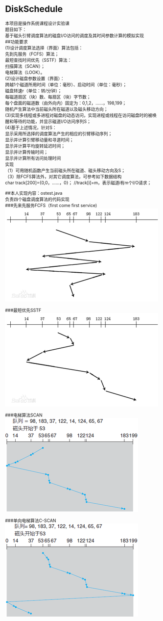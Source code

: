 # DiskSchedule
本项目是操作系统课程设计实验课  
题目如下：  
基于磁头引臂调度算法的磁盘I/O访问的调度及其时间参数计算的模拟实现  
##功能要求  
(1)设计调度算法选择（界面）算法包括：  
先到先服务（FCFS）算法；  
最短查找时间优先（SSTF）算法：  
扫描算法（SCAN）；  
电梯算法（LOOK）。  
(2)设计磁盘参数设置（界面）：  
跨越1个磁道所用时间（单位：毫秒）、启动时间（单位：毫秒）；  
磁盘转速r（单位：转/分钟）；  
每磁道扇区（块）数、每扇区（块）字节数；  
每个盘面的磁道数（由外向内）固定为：0,1,2，……，198,199；  
随机产生算法中当前磁头所在磁道以及磁头移动方向；  
(3)实现多线程或多进程对磁盘的动态访问，实现进程或线程在访问磁盘时的被唤醒和等待的功能，并显示磁道I/O访问序列S；  
(4)基于上述情况，针对S：  
显示采用所选择的调度算法产生的相应的引臂移动序列；  
显示并计算引臂移动量和寻道时间；  
显示并计算平均旋转延迟时间；  
显示并计算传输时间；  
显示并计算所有访问处理时间   
实现  
（1）可用随机函数产生当前磁头所在磁道、磁头移动方向及S；  
（3）除FCFS算法外，对其它调度算法，可参考如下数据结构  
           char track[200]={0,0，……，0}；    //track[i]=m，表示磁道i有m个I/O请求；  

##本人实现内容：ostest.java  
负责四个磁盘调度算法的代码实现  
###先来先服务FCFS（first come first service)
![image](https://github.com/cccgl/DiskSchedule/raw/master/img/fcfs.png)

###最短优先SSTF
![image](https://github.com/cccgl/DiskSchedule/raw/master/img/sstf.png)  

###电梯算法SCAN
![image](https://github.com/cccgl/DiskSchedule/raw/master/img/scan.png)  

###单向电梯算法C-SCAN
![image](https://github.com/cccgl/DiskSchedule/raw/master/img/cscan.png)  
